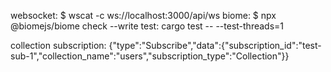 websocket: $ wscat -c ws://localhost:3000/api/ws
biome: $ npx @biomejs/biome check --write
test: cargo test -- --test-threads=1  

collection subscription: 
{"type":"Subscribe","data":{"subscription_id":"test-sub-1","collection_name":"users","subscription_type":"Collection"}}
